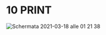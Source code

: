 # 10 PRINT

![Schermata 2021-03-18 alle 01 21 38](https://user-images.githubusercontent.com/76476647/111556231-58346f00-878a-11eb-9b66-3081c695a9d0.jpg)
